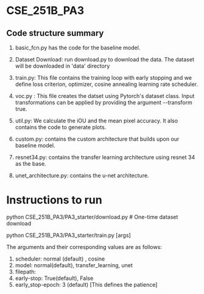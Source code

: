 # CSE_251B_PA3

## Code structure summary

1. basic_fcn.py has the code for the baseline model.
2. Dataset Download: run download.py to download the data. The dataset will be downloaded in 'data' directory 
4. train.py: This file contains the training loop with early stopping and we define loss criterion, optimizer, cosine annealing learning rate scheduler.
5. voc.py : This file creates the datset using Pytorch's dataset class. Input transformations can be applied by providing the argument --transform true.

6. util.py: We calculate the iOU and the mean pixel accuracy. It also contains the code to generate plots.
7. custom.py: contains the custom architecture that builds upon our baseline model.
8. resnet34.py: contains the transfer learning architecture using resnet 34 as the base.
9. unet_architecture.py: contains the u-net architecture.

# Instructions to run
python CSE_251B_PA3/PA3_starter/download.py # One-time dataset download

python CSE_251B_PA3/PA3_starter/train.py [args]

The arguments and their corresponding values are as follows:
1. scheduler: normal (default) , cosine 
2. model: normal(default), transfer_learning, unet
3. filepath:
4. early-stop: True(default), False
5. early_stop-epoch: 3 (default) [This defines the patience]
